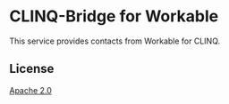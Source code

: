 # CLINQ-Bridge for Workable

This service provides contacts from Workable for CLINQ.

## License

[Apache 2.0](LICENSE)
